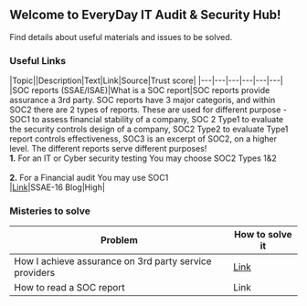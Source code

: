 ## Welcome to EveryDay IT Audit & Security Hub!

Find details about useful materials and issues to be solved.

### Useful Links

|Topic||Description|Text|Link|Source|Trust score|
|---|---|---|---|---|---|
|SOC reports (SSAE/ISAE)|What is a SOC report|SOC reports provide assurance a 3rd party. SOC reports have 3 major categoris, and within SOC2 there are 2 types of reports. These are used for different purpose - SOC1 to assess financial stability of a company, SOC 2 Type1 to evaluate the security controls design of a company, SOC2 Type2 to evaluate Type1 report controls effectiveness, SOC3 is an excerpt of SOC2, on a higher level. The different reports serve different purposes!<br>**1.** For an IT or Cyber security testing You may choose SOC2 Types 1&2</br> <br>**2.** For a Financial audit You may use SOC1</br>|[Link](https://www.ssae-16.com/soc-1/)|SSAE-16 Blog|High|

### Misteries to solve

|Problem|How to solve it|
|---|---|
|How I achieve assurance on 3rd party service providers|[Link](misteries/how_to_read_a_soc.md)|
|How to read a SOC report|Link|
